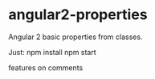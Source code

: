 # angular2-properties
Angular 2 basic properties from classes.

Just:
npm install
npm start

features on comments
